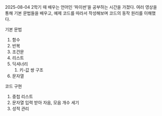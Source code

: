 2025-08-04
2학기 때 배우는 언어인 ‘파이썬’을 공부하는 시간을 가졌다. 여러 영상을 통해 기본 문법들을 배우고, 예제 코드를 따라서 작성해보며 코드의 동작 원리를 이해했다.

기본 문법

1. 함수
2. 반복
3. 조건문
4. 리스트
5. 딕셔너리
    1. 키-값 쌍 구조
6. 문자열

코드 구현

1. 중첩 리스트
2. 문자열 입력 받아 자음, 모음 개수 세기
3. 성적 관리
